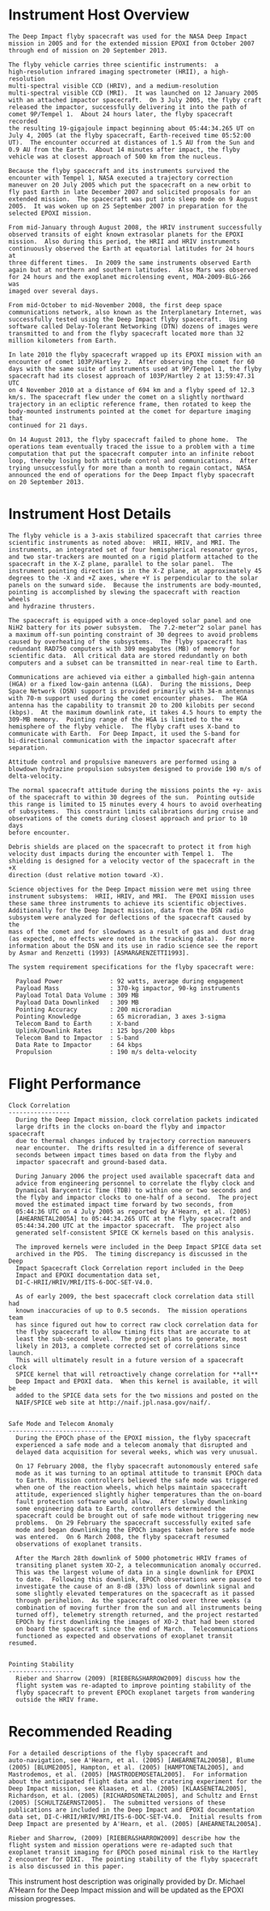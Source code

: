 
 
 
  Instrument Host Overview
  ========================
    The Deep Impact flyby spacecraft was used for the NASA Deep Impact
    mission in 2005 and for the extended mission EPOXI from October 2007
    through end of mission on 20 September 2013.
 
    The flyby vehicle carries three scientific instruments:  a
    high-resolution infrared imaging spectrometer (HRII), a high-resolution
    multi-spectral visible CCD (HRIV), and a medium-resolution
    multi-spectral visible CCD (MRI).  It was launched on 12 January 2005
    with an attached impactor spacecraft.  On 3 July 2005, the flyby craft
    released the impactor, successfully delivering it into the path of
    comet 9P/Tempel 1.  About 24 hours later, the flyby spacecraft recorded
    the resulting 19-gigajoule impact beginning about 05:44:34.265 UT on
    July 4, 2005 (at the flyby spacecraft, Earth-received time 05:52:00
    UT).  The encounter occurred at distances of 1.5 AU from the Sun and
    0.9 AU from the Earth.  About 14 minutes after impact, the flyby
    vehicle was at closest approach of 500 km from the nucleus.
 
    Because the flyby spacecraft and its instruments survived the
    encounter with Tempel 1, NASA executed a trajectory correction
    maneuver on 20 July 2005 which put the spacecraft on a new orbit to
    fly past Earth in late December 2007 and solicited proposals for an
    extended mission.  The spacecraft was put into sleep mode on 9 August
    2005.  It was woken up on 25 September 2007 in preparation for the
    selected EPOXI mission.
 
    From mid-January through August 2008, the HRIV instrument successfully
    observed transits of eight known extrasolar planets for the EPOXI
    mission.  Also during this period, the HRII and HRIV instruments
    continuously observed the Earth at equatorial latitudes for 24 hours at
    three different times.  In 2009 the same instruments observed Earth
    again but at northern and southern latitudes.  Also Mars was observed
    for 24 hours and the exoplanet microlensing event, MOA-2009-BLG-266 was
    imaged over several days.
 
    From mid-October to mid-November 2008, the first deep space
    communications network, also known as the Interplanetary Internet, was
    successfully tested using the Deep Impact flyby spacecraft.  Using
    software called Delay-Tolerant Networking (DTN) dozens of images were
    transmitted to and from the flyby spacecraft located more than 32
    million kilometers from Earth.
 
    In late 2010 the flyby spacecraft wrapped up its EPOXI mission with an
    encounter of comet 103P/Hartley 2.  After observing the comet for 60
    days with the same suite of instruments used at 9P/Tempel 1, the flyby
    spacecraft had its closest approach of 103P/Hartley 2 at 13:59:47.31 UTC
    on 4 November 2010 at a distance of 694 km and a flyby speed of 12.3
    km/s. The spacecraft flew under the comet on a slightly northward
    trajectory in an ecliptic reference frame, then rotated to keep the
    body-mounted instruments pointed at the comet for departure imaging that
    continued for 21 days.
 
    On 14 August 2013, the flyby spacecraft failed to phone home.  The
    operations team eventually traced the issue to a problem with a time
    computation that put the spacecraft computer into an infinite reboot
    loop, thereby losing both attitude control and communications.  After
    trying unsuccessfully for more than a month to regain contact, NASA
    announced the end of operations for the Deep Impact flyby spacecraft
    on 20 September 2013.
 
 
  Instrument Host Details
  =======================
    The flyby vehicle is a 3-axis stabilized spacecraft that carries three
    scientific instruments as noted above:  HRII, HRIV, and MRI. The
    instruments, an integrated set of four hemispherical resonator gyros,
    and two star-trackers are mounted on a rigid platform attached to the
    spacecraft in the X-Z plane, parallel to the solar panel.  The
    instrument pointing direction is in the X-Z plane, at approximately 45
    degrees to the -X and +Z axes, where +Y is perpendicular to the solar
    panels on the sunward side.  Because the instruments are body-mounted,
    pointing is accomplished by slewing the spacecraft with reaction wheels
    and hydrazine thrusters.
 
    The spacecraft is equipped with a once-deployed solar panel and one
    NiH2 battery for its power subsystem.  The 7.2-meter^2 solar panel has
    a maximum off-sun pointing constraint of 30 degrees to avoid problems
    caused by overheating of the subsystems.  The flyby spacecraft has
    redundant RAD750 computers with 309 megabytes (MB) of memory for
    scientific data.  All critical data are stored redundantly on both
    computers and a subset can be transmitted in near-real time to Earth.
 
    Communications are achieved via either a gimballed high-gain antenna
    (HGA) or a fixed low-gain antenna (LGA).  During the missions, Deep
    Space Network (DSN) support is provided primarily with 34-m antennas
    with 70-m support used during the comet encounter phases.  The HGA
    antenna has the capability to transmit 20 to 200 kilobits per second
    (kbps).  At the maximum downlink rate, it takes 4.5 hours to empty the
    309-MB memory.  Pointing range of the HGA is limited to the +x
    hemisphere of the flyby vehicle.  The flyby craft uses X-band to
    communicate with Earth.  For Deep Impact, it used the S-band for
    bi-directional communication with the impactor spacecraft after
    separation.
 
    Attitude control and propulsive maneuvers are performed using a
    blowdown hydrazine propulsion subsystem designed to provide 190 m/s of
    delta-velocity.
 
    The normal spacecraft attitude during the missions points the +y- axis
    of the spacecraft to within 30 degrees of the sun.  Pointing outside
    this range is limited to 15 minutes every 4 hours to avoid overheating
    of subsystems.  This constraint limits calibrations during cruise and
    observations of the comets during closest approach and prior to 10 days
    before encounter.
 
    Debris shields are placed on the spacecraft to protect it from high
    velocity dust impacts during the encounter with Tempel 1.  The
    shielding is designed for a velocity vector of the spacecraft in the +X
    direction (dust relative motion toward -X).
 
    Science objectives for the Deep Impact mission were met using three
    instrument subsystems:  HRII, HRIV, and MRI.  The EPOXI mission uses
    these same three instruments to achieve its scientific objectives.
    Additionally for the Deep Impact mission, data from the DSN radio
    subsystem were analyzed for deflections of the spacecraft caused by the
    mass of the comet and for slowdowns as a result of gas and dust drag
    (as expected, no effects were noted in the tracking data).  For more
    information about the DSN and its use in radio science see the report
    by Asmar and Renzetti (1993) [ASMAR&RENZETTI1993].
 
    The system requirement specifications for the flyby spacecraft were:
 
      Payload Power             : 92 watts, average during engagement
      Payload Mass              : 370-kg impactor, 90-kg instruments
      Payload Total Data Volume : 309 MB
      Payload Data Downlinked   : 309 MB
      Pointing Accuracy         : 200 microradian
      Pointing Knowledge        : 65 microradian, 3 axes 3-sigma
      Telecom Band to Earth     : X-band
      Uplink/Downlink Rates     : 125 bps/200 kbps
      Telecom Band to Impactor  : S-band
      Data Rate to Impactor     : 64 kbps
      Propulsion                : 190 m/s delta-velocity
 
 
  Flight Performance
  ==================
 
    Clock Correlation
    -----------------
      During the Deep Impact mission, clock correlation packets indicated
      large drifts in the clocks on-board the flyby and impactor spacecraft
      due to thermal changes induced by trajectory correction maneuvers
      near encounter.  The drifts resulted in a difference of several
      seconds between impact times based on data from the flyby and
      impactor spacecraft and ground-based data.
 
      During January 2006 the project used available spacecraft data and
      advice from engineering personnel to correlate the flyby clock and
      Dynamical Barycentric Time (TDB) to within one or two seconds and
      the flyby and impactor clocks to one-half of a second.  The project
      moved the estimated impact time forward by two seconds, from
      05:44:36 UTC on 4 July 2005 as reported by A'Hearn, et al. (2005)
      [AHEARNETAL2005A] to 05:44:34.265 UTC at the flyby spacecraft and
      05:44:34.200 UTC at the impactor spacecraft.  The project also
      generated self-consistent SPICE CK kernels based on this analysis.
 
      The improved kernels were included in the Deep Impact SPICE data set
      archived in the PDS.  The timing discrepancy is discussed in the Deep
      Impact Spacecraft Clock Correlation report included in the Deep
      Impact and EPOXI documentation data set,
      DI-C-HRII/HRIV/MRI/ITS-6-DOC-SET-V4.0.
 
      As of early 2009, the best spacecraft clock correlation data still had
      known inaccuracies of up to 0.5 seconds.  The mission operations team
      has since figured out how to correct raw clock correlation data for
      the flyby spacecraft to allow timing fits that are accurate to at
      least the sub-second level.  The project plans to generate, most
      likely in 2013, a complete corrected set of correlations since launch.
      This will ultimately result in a future version of a spacecraft clock
      SPICE kernel that will retroactively change correlation for **all**
      Deep Impact and EPOXI data.  When this kernel is available, it will be
      added to the SPICE data sets for the two missions and posted on the
      NAIF/SPICE web site at http://naif.jpl.nasa.gov/naif/.
 
 
    Safe Mode and Telecom Anomaly
    -----------------------------
      During the EPOCh phase of the EPOXI mission, the flyby spacecraft
      experienced a safe mode and a telecom anomaly that disrupted and
      delayed data acquisition for several weeks, which was very unusual.
 
      On 17 February 2008, the flyby spacecraft autonomously entered safe
      mode as it was turning to an optimal attitude to transmit EPOCh data
      to Earth.  Mission controllers believed the safe mode was triggered
      when one of the reaction wheels, which helps maintain spacecraft
      attitude, experienced slightly higher temperatures than the on-board
      fault protection software would allow.  After slowly downlinking
      some engineering data to Earth, controllers determined the
      spacecraft could be brought out of safe mode without triggering new
      problems.  On 29 February the spacecraft successfully exited safe
      mode and began downlinking the EPOCh images taken before safe mode
      was entered.  On 6 March 2008, the flyby spacecraft resumed
      observations of exoplanet transits.
 
      After the March 28th downlink of 5000 photometric HRIV frames of
      transiting planet system XO-2, a telecommunication anomaly occurred.
      This was the largest volume of data in a single downlink for EPOXI
      to date.  Following this downlink, EPOCh observations were paused to
      investigate the cause of an 8-dB (33%) loss of downlink signal and
      some slightly elevated temperatures on the spacecraft as it passed
      through perihelion.  As the spacecraft cooled over three weeks (a
      combination of moving further from the sun and all instruments being
      turned off), telemetry strength returned, and the project restarted
      EPOCh by first downlinking the images of XO-2 that had been stored
      on board the spacecraft since the end of March.  Telecommunications
      functioned as expected and observations of exoplanet transit resumed.
 
 
    Pointing Stability
    ------------------
      Rieber and Sharrow (2009) [RIEBER&SHARROW2009] discuss how the
      flight system was re-adapted to improve pointing stability of the
      flyby spacecraft to prevent EPOCh exoplanet targets from wandering
      outside the HRIV frame.
 
 
  Recommended Reading
  ===================
    For a detailed descriptions of the flyby spacecraft and
    auto-navigation, see A'Hearn, et al. (2005) [AHEARNETAL2005B], Blume
    (2005) [BLUME2005], Hampton, et al. (2005) [HAMPTONETAL2005], and
    Mastrodemos, et al. (2005) [MASTRODEMOSETAL2005].  For information
    about the anticipated flight data and the cratering experiment for the
    Deep Impact mission, see Klaasen, et al. (2005) [KLAASENETAL2005],
    Richardson, et al. (2005) [RICHARDSONETAL2005], and Schultz and Ernst
    (2005) [SCHULTZ&ERNST2005].  The submitted versions of these
    publications are included in the Deep Impact and EPOXI documentation
    data set, DI-C-HRII/HRIV/MRI/ITS-6-DOC-SET-V4.0.  Initial results from
    Deep Impact are presented by A'Hearn, et al. (2005) [AHEARNETAL2005A].
 
    Rieber and Sharrow, (2009) [RIEBER&SHARROW2009] describe how the
    flight system and mission operations were re-adapted such that
    exoplanet transit imaging for EPOCh posed minimal risk to the Hartley
    2 encounter for DIXI.  The pointing stability of the flyby spacecraft
    is also discussed in this paper.
 
 
  This instrument host description was originally provided by Dr. Michael
  A'Hearn for the Deep Impact mission and will be updated as the EPOXI
  mission progresses.

        